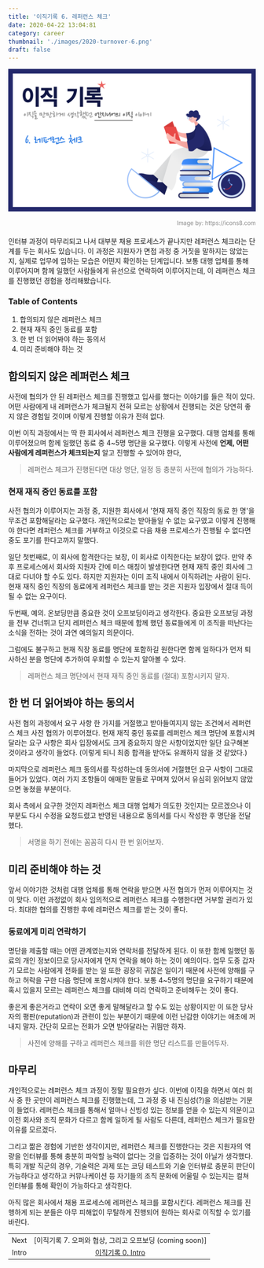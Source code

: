 ```yaml
---
title: '이직기록 6. 레퍼런스 체크'
date: 2020-04-22 13:04:81
category: career
thumbnail: './images/2020-turnover-6.png'
draft: false
---
```


![2020-turnover-6](./images/2020-turnover-6.png)

<div style="opacity: 0.5" align="right">
    <sup>Image by: <a>https://icons8.com</a></sup>
</div>

인터뷰 과정이 마무리되고 나서 대부분 채용 프로세스가 끝나지만 레퍼런스 체크라는 단계를 두는 회사도 있습니다. 이 과정은 지원자가 면접 과정 중 거짓을 말하지는 않았는지, 실제로 업무에 임하는 모습은 어떤지 확인하는 단계입니다. 보통 대행 업체를 통해 이루어지며 함께 일했던 사람들에게 유선으로 연락하여 이루어지는데, 이 레퍼런스 체크를 진행했던 경험을 정리해봤습니다.

### Table of Contents

1. 합의되지 않은 레퍼런스 체크
2. 현재 재직 중인 동료를 포함
3. 한 번 더 읽어봐야 하는 동의서
4. 미리 준비해야 하는 것

## 합의되지 않은 레퍼런스 체크

사전에 협의가 안 된 레퍼런스 체크를 진행했고 입사를 했다는 이야기를 들은 적이 있다. 어떤 사람에게 내 레퍼런스가 체크될지 전혀 모르는 상황에서 진행되는 것은 당연히 좋지 않은 경험일 것이며 이렇게 진행할 이유가 전혀 없다.

이번 이직 과정에서는 딱 한 회사에서 레퍼런스 체크 진행을 요구했다. 대행 업체를 통해 이루어졌으며 함께 일했던 동료 중 4~5명 명단을 요구했다. 이렇게 사전에 **언제, 어떤 사람에게 레퍼런스가 체크되는지** 알고 진행할 수 있어야 한다,

> 레퍼런스 체크가 진행된다면 대상 명단, 일정 등 충분히 사전에 협의가 가능하다.

### 현재 재직 중인 동료를 포함

사전 협의가 이루어지는 과정 중, 지원한 회사에서 '현재 재직 중인 직장의 동료 한 명'을 무조건 포함해달라는 요구했다. 개인적으로는 받아들일 수 없는 요구였고 이렇게 진행해야 한다면 레퍼런스 체크를 거부하고 이것으로 다음 채용 프로세스가 진행될 수 없다면 중도 포기를 한다고까지 말했다.

일단 첫번째로, 이 회사에 합격한다는 보장, 이 회사로 이직한다는 보장이 없다. 만약 추후 프로세스에서 회사와 지원자 간에 미스 매칭이 발생한다면 현재 재직 중인 회사에 그대로 다녀야 할 수도 있다. 하지만 지원자는 이미 조직 내에서 이직하려는 사람이 된다. 현재 재직 중인 직장의 동료에게 레퍼런스 체크를 받는 것은 지원자 입장에서 절대 득이 될 수 없는 요구이다.

두번째, 예의. 온보딩만큼 중요한 것이 오프보딩이라고 생각한다. 중요한 오프보딩 과정을 전부 건너뛰고 단지 레퍼런스 체크 때문에 함께 했던 동료들에게 이 조직을 떠난다는 소식을 전하는 것이 과연 예의일지 의문이다.

그럼에도 불구하고 현재 직장 동료를 명단에 포함하길 원한다면 함께 일하다가 먼저 퇴사하신 분을 명단에 추가하여 우회할 수 있는지 알아볼 수 있다.

> 레퍼런스 체크 명단에서 현재 재직 중인 동료를 (절대) 포함시키지 말자.

## 한 번 더 읽어봐야 하는 동의서

사전 협의 과정에서 요구 사항 한 가지를 거절했고 받아들여지지 않는 조건에서 레퍼런스 체크 사전 협의가 이루어졌다. 현재 재직 중인 동료를 레퍼런스 체크 명단에 포함시켜달라는 요구 사항은 회사 입장에서도 크게 중요하지 않은 사항이었지만 일단 요구해본 것이라고 생각이 들었다. (이렇게 되니 최종 합격을 받아도 유쾌하지 않을 것 같았다.)

마지막으로 레퍼런스 체크 동의서를 작성하는데 동의서에 거절했던 요구 사항이 그대로 들어가 있었다. 여러 가지 조항들이 애매한 말들로 꾸며져 있어서 유심히 읽어보지 않았으면 놓쳤을 부분이다.

회사 측에서 요구한 것인지 레퍼런스 체크 대행 업체가 의도한 것인지는 모르겠으나 이 부분도 다시 수정을 요청드렸고 반영된 내용으로 동의서를 다시 작성한 후 명단을 전달했다.

> 서명을 하기 전에는 꼼꼼히 다시 한 번 읽어보자.

## 미리 준비해야 하는 것

앞서 이야기한 것처럼 대행 업체를 통해 연락을 받으면 사전 협의가 먼저 이루어지는 것이 맞다. 이런 과정없이 회사 임의적으로 레퍼런스 체크를 수행한다면 거부할 권리가 있다. 최대한 협의를 진행한 후에 레퍼런스 체크를 받는 것이 좋다.

### 동료에게 미리 연락하기

명단을 제출할 때는 어떤 관계였는지와 연락처를 전달하게 된다. 이 또한 함께 일했던 동료의 개인 정보이므로 당사자에게 먼저 연락을 해야 하는 것이 예의이다. 업무 도중 갑자기 모르는 사람에게 전화를 받는 일 또한 굉장히 귀찮은 일이기 때문에 사전에 양해를 구하고 허락을 구한 다음 명단에 포함시켜야 한다. 보통 4~5명의 명단을 요구하기 때문에 혹시 있을지 모르는 레퍼런스 체크를 대비해 미리 연락하고 준비해두는 것이 좋다.

좋은게 좋은거라고 연락이 오면 좋게 말해달라고 할 수도 있는 상황이지만 이 또한 당사자의 평판(reputation)과 관련이 있는 부분이기 때문에 이런 난감한 이야기는 애초에 꺼내지 말자. 간단히 모르는 전화가 오면 받아달라는 귀띔만 하자.

> 사전에 양해를 구하고 레퍼런스 체크를 위한 명단 리스트를 만들어두자.

## 마무리

개인적으로는 레퍼런스 체크 과정이 정말 필요한가 싶다. 이번에 이직을 하면서 여러 회사 중 한 곳만이 레퍼런스 체크를 진행했는데, 그 과정 중 내 진심성(?)을 의심받는 기분이 들었다. 레퍼런스 체크를 통해서 얼마나 신빙성 있는 정보를 얻을 수 있는지 의문이고 이전 회사와 조직 문화가 다르고 함께 일하게 될 사람도 다른데, 레퍼런스 체크가 필요한 이유를 모르겠다.

그리고 짦은 경험에 기반한 생각이지만, 레퍼런스 체크를 진행한다는 것은 지원자의 역량을 인터뷰를 통해 충분히 파악할 능력이 없다는 것을 입증하는 것이 아닐가 생각했다. 특히 개발 직군의 경우, 기술력은 과제 또는 코딩 테스트와 기술 인터뷰로 충분히 판단이 가능하다고 생각하고 커뮤나케이션 등 자기들의 조직 문화에 어울릴 수 있는지는 컬쳐 인터뷰를 통해 확인이 가능하다고 생각한다.

아직 많은 회사에서 채용 프로세스에 레퍼런스 체크를 포함시킨다. 레퍼런스 체크를 진행하게 되는 분들은 아무 피해없이 무탈하게 진행되어 원하는 회사로 이직할 수 있기를 바란다.

|       |                                                              |
| :---: | :----------------------------------------------------------: |
| Next  |   [이직기록 7. 오퍼와 협상, 그리고 오프보딩 (coming soon)]   |
| Intro | [이직기록 0. Intro](https://jbee.io/career/2020-turnover-0/) |
